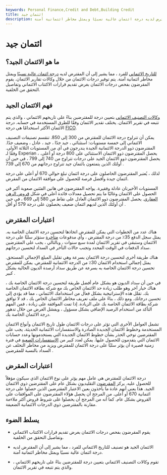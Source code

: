 ```yaml
---
keywords: Personal Finance,Credit and Debt,Building Credit
title: ائتمان جيد
description: الائتمان الجيد هو تصنيف للتاريخ الائتماني للفرد ، مما يشير إلى أن المقترض لديه درجة ائتمان عالية نسبيًا ويمثل مخاطر ائتمانية آمنة.
---
```


# ائتمان جيد
## ما هو الائتمان الجيد؟

[للتاريخ الائتماني](/credit-history) للفرد ، مما يشير إلى أن المقترض لديه [درجة ائتمان عالية نسبيًا](/credit_score) ويمثل مخاطر ائتمانية آمنة. يتم توفير درجات الائتمان من خلال وكالات تقارير الائتمان. يقوم المقرضون بفحص درجات الائتمان بغرض تقديم قرارات الاكتتاب الائتماني وتفاصيل التحقق من الخلفية.

## فهم الائتمان الجيد

[وكالات التصنيف الائتماني](/creditrating) بتعيين درجة للمقترضين بناءً على تاريخهم الائتماني ، والذي يتم تتبعه في تقرير الائتمان. يختلف تقدير الائتمان وفقًا للطرق المستخدمة في حسابه. درجة الائتمان الأكثر استخدامًا هي درجة [FICO](/fico-fair-isaac).

يمكن أن تتراوح درجة الائتمان للمقترض من 300 إلى 850. تنقسم تصنيفات التصنيف الائتماني إلى خمسة مستويات: استثنائي ، جيد جدًا ، جيد ، عادل ، وضعيف جدًا. المقترضون ذوو الدرجة الائتمانية الجيدة يندرجون في أي من المستويات الثلاثة الأولى. وفقًا لـ Experian ، يحصل المقترضون ذوو الائتمان الاستثنائي على 800 درجة أو أعلى. يحصل المقترضون ذوو الائتمان الجيد على درجات تتراوح من 740 إلى 799 ، في حين أن أولئك الذين يتمتعون بائتمان جيد تتراوح درجاتهم من 670 إلى 739 .

لذلك ، يُعتبر المقترضون الحاصلون على درجة ائتمان تبلغ حوالي 670 أو أعلى على درجة ائتمان جيدة وأفضل فرصة للحصول على موافقة الائتمان من المقرض.

المستويات الأخيرتان عادلة وفقيرة. يواجه المقترضون في هاتين الفئتين صعوبة أكبر في الحصول على الائتمان وغالبًا ما يتم تحصيل معدلات فائدة أعلى في شكل [قروض الرهن العقاري](/subprimeloan). يحصل المقترضون ذوو الائتمان العادل على نقاط من 580 إلى 669 ، في حين أن أولئك الذين لديهم ائتمان ضعيف يحصلون على درجة 579 أو أقل .

## اعتبارات المقترض

هناك عدد من الخطوات التي يمكن للمقترض اتخاذها لتحسين درجة الائتمان الخاصة به. يمثل سجل الدفع 35٪ من درجة المقترض ، وأي مدفوعات [متأخرة](/delinquent) ستؤثر سلبًا على درجة الائتمان وستبقى في تقرير الائتمان لمدة سبع سنوات ، وبالتالي ، يجب على المقترضين سداد الدفعات في الوقت المحدد وتجنب حالات التأخر في السداد لتحسين درجاتهم.

هناك طريقة أخرى لتحسين درجة الائتمان بسرعة وهي تقليل المبلغ الإجمالي المستحق. يمثل إجمالي استخدام الائتمان 30٪ من الدرجة الائتمانية للمقترض. يمكن للمقترض تحسين درجة الائتمان الخاصة به بسرعة عن طريق سداد أرصدة الديون الحالية بشكل كبير .

في حين أن سداد الديون هو بشكل عام أفضل طريقة لتحسين درجة الائتمان الخاصة بك ، هناك خيار آخر وهو طلب زيادة حد الائتمان الخاص بك مع شركة بطاقة الائتمان الخاصة بك. تقلل هذه الإستراتيجية بشكل فعال من استخدامك الائتماني ، مما قد يؤدي إلى تحسين درجاتك. ومع ذلك ، بناءً على ملف تعريف مخاطر الائتمان الخاص بك ، قد لا توافق شركة بطاقة الائتمان الخاصة بك على الزيادة. إذا تمت الموافقة على زيادة ، فمن المهم التأكد من استخدام الرصيد الإضافي بشكل مسؤول ، ويفشل الغرض من خلال تدهور درجة الائتمان الخاصة بك.

تشمل العوامل الأخرى التي تؤثر على درجات الائتمان طول تاريخ الائتمان وأنواع الائتمان المستخدمة وخطوط الائتمان الجديدة الصادرة والاستفسارات الائتمانية الحديثة. يجب على المقترضين توخي الحذر بشأن خطوط الائتمان الجديدة التي يستخدمونها وعدد حسابات الائتمان التي يتقدمون للحصول عليها. يمكن لعدد كبير من [الاستفسارات الصعبة](/hard-inquiry) في فترة زمنية قصيرة أن يؤثر سلبًا على درجة الائتمان للمقترض ويزيد من مخاطر التخلف عن السداد بالنسبة للمقرضين .

## اعتبارات المقرض

درجة الائتمان للمقترض هي عامل مهم يؤثر على نوع الائتمان الذي سيكون مؤهلاً للحصول عليه. يركز [المقرضون](/lender) التقليديون بشكل عام على المقترضين ذوي الائتمان الجيد. هذا يعني أنهم عادة ما يأخذون بعين الاعتبار المقترضين الذين حصلوا على درجة ائتمانية 670 أو أعلى. من المرجح أن يحصل هؤلاء المقترضون على الموافقات على القروض بشكل عام. كما أنه من المرجح أن يحصلوا على شروط قروض أكثر ملاءمة مقارنة بالمقترضين ذوي الدرجات الائتمانية الضعيفة.

## يسلط الضوء

- يقوم المقرضون بفحص درجات الائتمان بغرض تقديم قرارات الاكتتاب الائتماني وتفاصيل التحقق من الخلفية.

- الائتمان الجيد هو تصنيف للتاريخ الائتماني للفرد ، مما يشير إلى أن المقترض لديه درجة ائتمان عالية نسبيًا ويمثل مخاطر ائتمانية آمنة.

- تقوم وكالات التصنيف الائتماني بتعيين درجة للمقترضين بناءً على تاريخهم الائتماني ، والذي يتم تتبعه في تقرير الائتمان.

